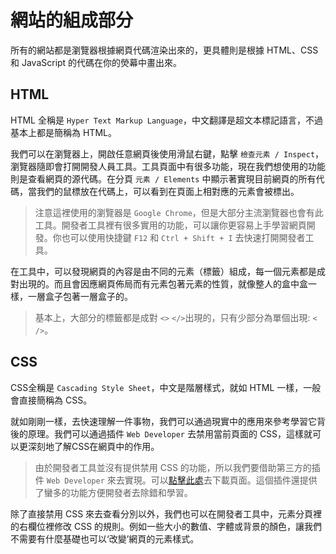 # 網站的組成部分
所有的網站都是瀏覽器根據網頁代碼渲染出來的，更具體則是根據 HTML、CSS 和 JavaScript 的代碼在你的熒幕中畫出來。

## HTML
HTML 全稱是 `Hyper Text Markup Language`，中文翻譯是超文本標記語言，不過基本上都是簡稱為 HTML。

我們可以在瀏覽器上，開啟任意網頁後使用滑鼠右鍵，點擊 `檢查元素 / Inspect`，瀏覽器隨即會打開開發人員工具。工具頁面中有很多功能，現在我們想使用的功能則是查看網頁的源代碼。在分頁 `元素 / Elements` 中顯示著實現目前網頁的所有代碼，當我們的鼠標放在代碼上，可以看到在頁面上相對應的元素會被標出。

> 注意這裡使用的瀏覽器是 `Google Chrome`，但是大部分主流瀏覽器也會有此工具。開發者工具裡有很多實用的功能，可以讓你更容易上手學習網頁開發。你也可以使用快捷鍵 `F12` 和 `Ctrl + Shift + I` 去快速打開開發者工具。

在工具中，可以發現網頁的內容是由不同的元素（標籤）組成，每一個元素都是成對出現的。而且會因應網頁佈局而有元素包著元素的性質，就像整人的盒中盒一樣，一層盒子包著一層盒子的。

> 基本上，大部分的標籤都是成對 `<>` `</>`出現的，只有少部分為單個出現: `< />`。

## CSS
CSS全稱是 `Cascading Style Sheet`，中文是階層樣式，就如 HTML 一樣，一般會直接簡稱為 CSS。

就如剛剛一樣，去快速理解一件事物，我們可以通過現實中的應用來參考學習它背後的原理。我們可以通過插件 `Web Developer` 去禁用當前頁面的 CSS，這樣就可以更深刻地了解CSS在網頁中的作用。

> 由於開發者工具並沒有提供禁用 CSS 的功能，所以我們要借助第三方的插件 `Web Developer` 來去實現。可以[點擊此處](https://chrome.google.com/webstore/detail/web-developer/bfbameneiokkgbdmiekhjnmfkcnldhhm/related)去下載頁面。這個插件還提供了蠻多的功能方便開發者去除錯和學習。

除了直接禁用 CSS 來去查看分別以外，我們也可以在開發者工具中，元素分頁裡的右欄位裡修改 CSS 的規則。例如一些大小的數值、字體或背景的顏色，讓我們不需要有什麼基礎也可以‘改變’網頁的元素樣式。